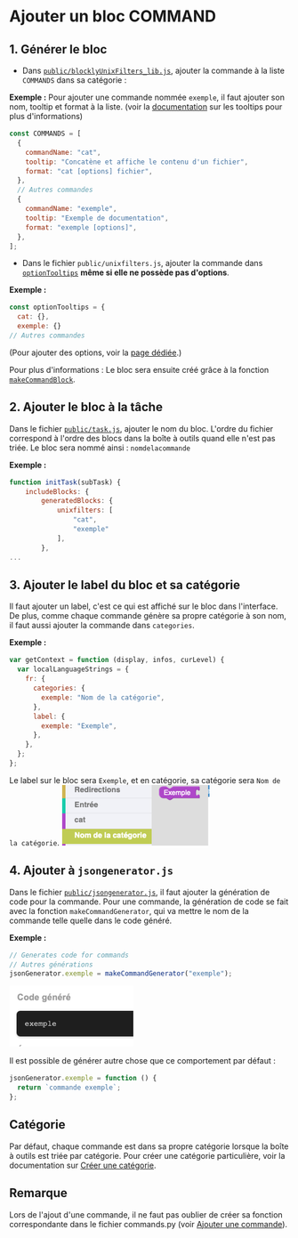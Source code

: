 # Ajouter un bloc COMMAND

## 1. Générer le bloc

- Dans [`public/blocklyUnixFilters_lib.js`](https://github.com/UnixFilters/unixfilters-franceIOI/blob/main/public/blocklyUnixFilters_lib.js), ajouter la commande à la liste `COMMANDS` dans sa catégorie :

**Exemple :** Pour ajouter une commande nommée `exemple`, il faut ajouter son nom, tooltip et format à la liste. (voir la [documentation](./tooltip.md) sur les tooltips pour plus d'informations)

```javascript title="blocklyUnixFilters_lib.js"
const COMMANDS = [
  {
    commandName: "cat",
    tooltip: "Concatène et affiche le contenu d'un fichier",
    format: "cat [options] fichier",
  },
  // Autres commandes
  {
    commandName: "exemple",
    tooltip: "Exemple de documentation",
    format: "exemple [options]",
  },
];
```

- Dans le fichier `public/unixfilters.js`, ajouter la commande dans [`optionTooltips`](https://github.com/UnixFilters/unixfilters-franceIOI/blob/main/public/unixfilters.js#L375) **même si elle ne possède pas d'options**.

**Exemple :**

```javascript title="unixfilters.js"
const optionTooltips = {
  cat: {},
  exemple: {}
// Autres commandes
```

(Pour ajouter des options, voir la [page dédiée](./add_option_block.md).)

Pour plus d'informations : Le bloc sera ensuite créé grâce à la fonction [`makeCommandBlock`](https://github.com/UnixFilters/unixfilters-franceIOI/blob/main/public/blocklyUnixFilters_lib.js#L423).

## 2. Ajouter le bloc à la tâche

Dans le fichier [`public/task.js`](https://github.com/UnixFilters/unixfilters-franceIOI/blob/main/public/task.js), ajouter le nom du bloc. L'ordre du fichier correspond à l'ordre des blocs dans la boîte à outils quand elle n'est pas triée. Le bloc sera nommé ainsi : `nomdelacommande`

**Exemple :**

```javascript title="task.js"
function initTask(subTask) {
    includeBlocks: {
        generatedBlocks: {
            unixfilters: [
                "cat",
                "exemple"
            ],
        },
...
```

## 3. Ajouter le label du bloc et sa catégorie

Il faut ajouter un label, c'est ce qui est affiché sur le bloc dans l'interface. De plus, comme chaque commande génère sa propre catégorie à son nom, il faut aussi ajouter la commande dans `categories`.

**Exemple :**

```javascript title="blocklyUnixFilters_lib.js" hl_lines="5 8"
var getContext = function (display, infos, curLevel) {
  var localLanguageStrings = {
    fr: {
      categories: {
        exemple: "Nom de la catégorie",
      },
      label: {
        exemple: "Exemple",
      },
    },
  };
};
```

Le label sur le bloc sera `Exemple`, et en catégorie, sa catégorie sera `Nom de la catégorie`.
![command block](../img/create_command_block_example1.png)

## 4. Ajouter à `jsongenerator.js`

Dans le fichier [`public/jsongenerator.js`](https://github.com/UnixFilters/unixfilters-franceIOI/blob/main/public/jsongenerator.js), il faut ajouter la génération de code pour la commande. Pour une commande, la génération de code se fait avec la fonction `makeCommandGenerator`, qui va mettre le nom de la commande telle quelle dans le code généré.

**Exemple :**

```javascript title="jsongenerator.js"
// Generates code for commands
// Autres générations
jsonGenerator.exemple = makeCommandGenerator("exemple");
```

![example2](../img/create_command_block_example2.png)

Il est possible de générer autre chose que ce comportement par défaut :

```javascript title="jsongenerator.js"
jsonGenerator.exemple = function () {
  return `commande exemple`;
};
```

## Catégorie

Par défaut, chaque commande est dans sa propre catégorie lorsque la boîte à outils est triée par catégorie.
Pour créer une catégorie particulière, voir la documentation sur [Créer une catégorie](./create_category.md).

## Remarque

Lors de l'ajout d'une commande, il ne faut pas oublier de créer sa fonction correspondante dans le fichier commands.py (voir [Ajouter une commande](./add_command.md)).
